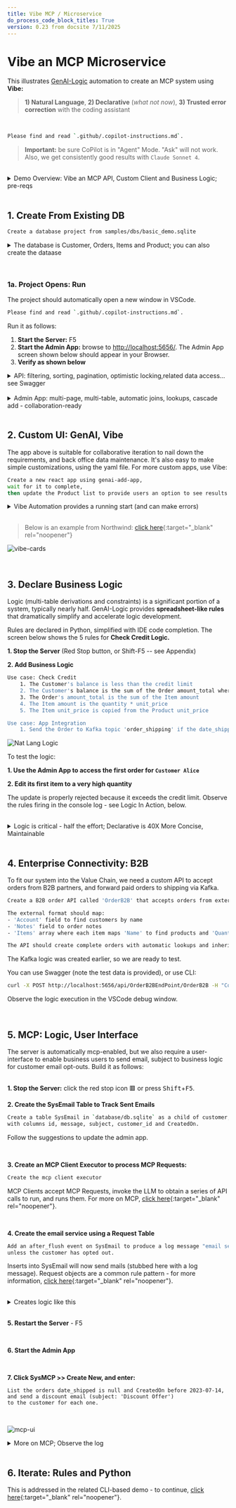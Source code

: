 ```yaml
---
title: Vibe MCP / Microservice
do_process_code_block_titles: True
version: 0.23 from docsite 7/11/2025
---
```

<style>
  .md-typeset h1,
  .md-content__button {
    display: none;
  }
</style>

# Vibe an MCP Microservice

This illustrates [GenAI-Logic](Sample-Basic-Demo-Vibe.md) automation to create an MCP system using **Vibe:** 
> **1) Natural Language**, **2) Declarative** (*what not now*), **3) Trusted error correction** with the coding assistant

<br>

``` bash title='🤖 Bootstrap Copilot by pasting the following into the chat'
Please find and read `.github/.copilot-instructions.md`.
```

> **Important:** be sure CoPilot is in "Agent" Mode.  "Ask" will not work.  Also, we get consistently good results with `Claude Sonnet 4`.


<br>

<details markdown>

<summary>Demo Overview: Vibe an MCP API, Custom Client and Business Logic; pre-reqs </summary>

<br>Here we will use Vibe to:

1. **[Create From Existing DB](#1-create-from-existing-db)** - Provides a MCP-enabled API and an Admin App
   - [Project Opens: Run](#1a-project-opens-run) - Launch and verify your system

2. **[Custom UI: GenAI, Vibe](#2-custom-ui-genai-vibe)** - Create a custom (React) client

3. **[Declare Business Logic](#3-declare-business-logic)** - Add rules with natural language

4. **[Enterprise Connectivity: B2B](#4-enterprise-connectivity-b2b)** - Create integration endpoints

5. **[MCP: Logic, User Interface](#5-mcp-logic-user-interface)** - Implement Model Context Protocol

6. **[Iterate: Rules and Python](#6-iterate-rules-and-python)** - Advanced customization patterns<br><br>

Pre-reqs:

1. Install
2. OpenAI API Key is useful but not required; [click here](WebGenAI-CLI.md#configuration){:target="_blank" rel="noopener"}.

  * The React App has pre-built apps (`ui/my-react-app`) you can use; they require `npm install; npm start`
  * The `integration/mcp/mcp_client_executor.py` has `create_tool_context_from_llm` set to bypass LLM calls and use saved context; alter as required.
3. NodeJS to run the react app

The entire process takes 20 minutes; usage notes:

* Most find it **more convenient** to view this in your Browser; [click here](Sample-Basic-Tour.md)
* A slide show summary is available [on our Web Site](https://www.genai-logic.com/product/tour){:target="_blank" rel="noopener"}
* Tip: look for **readme files** in created projects

![product-tour](images/basic_demo/product-tour.png)

</details>

<br>

## 1. Create From Existing DB

```bash title="Create a project from an existing database (open the disclure box for details)"
Create a database project from samples/dbs/basic_demo.sqlite
```

<details markdown>

<summary> The database is Customer, Orders, Items and Product; you can also create the dataase</summary>

![existing datbase](images/vscode/vibe/create-project.png)

**Or, create a *new* database** with this prompt:
```bash
Create a system with customers, orders, items and products.

Include a notes field for orders.

Use case: Check Credit    
    1. The Customer's balance is less than the credit limit
    2. The Customer's balance is the sum of the Order amount_total where date_shipped is null
    3. The Order's amount_total is the sum of the Item amount
    4. The Item amount is the quantity * unit_price
    5. The Item unit_price is copied from the Product unit_price

Use case: App Integration
    1. Send the Order to Kafka topic 'order_shipping' if the date_shipped is not None.
```

<br>

In either case, the database model is customer, orders and items:

![basic_demo_data_model](images/basic_demo/basic_demo_data_model.jpeg)

</details>

&nbsp;

### 1a. Project Opens: Run

The project should automatically open a new window in VSCode. <br>

``` bash title='🤖 Again, bootstrap Copilot by pasting the following into the chat'
Please find and read `.github/.copilot-instructions.md`.
```

Run it as follows:

1. **Start the Server:** F5 
2. **Start the Admin App:** browse to [http://localhost:5656/](http://localhost:5656/).  The Admin App screen shown below should appear in your Browser.
3. **Verify as shown below**

<details markdown>

<summary>API: filtering, sorting, pagination, optimistic locking,related data access... see Swagger </summary>

Your API is MCP enabled, and ready for custom app dev.  For more information, [click here](API-Self-Serve.md){:target="_blank" rel="noopener"}.

![swagger](images/basic_demo/api-swagger.jpeg)
</details>

<br>

<details markdown>

<summary>Admin App: multi-page, multi-table, automatic joins, lookups, cascade add - collaboration-ready</summary>

For more information, [click here](Admin-Tour.md){:target="_blank" rel="noopener"}.

The Admin App is ready for **[business user agile collaboration](https://apilogicserver.github.io/Docs/Tech-AI/),** and back office data maintenance.  This complements custom UIs created with the API.

Explore the app - click Customer Alice, and see their Orders, and Items.  

![admin-app-initial](images/basic_demo/admin-app-initial.jpeg)
</details>

<br>

## 2. Custom UI: GenAI, Vibe

The app above is suitable for collaborative iteration to nail down the requirements, and back office data maintenance.  It's also easy to make simple customizations, using the yaml file.  For more custom apps, use Vibe:

```bash title="Create a custom react app - customize in your IDE directly or with Vibe"
Create a new react app using genai-add-app, 
wait for it to complete, 
then update the Product list to provide users an option to see results in a list or in cards.

```

<details markdown>

<summary>Vibe Automation provides a running start (and can make errors)</summary>

* Instead of creating data mockups, you have a **running API server with real data**
* Instead of starting from scratch, you have a **running multi-page app** 
* And, you'll have projects that are **architecturally correct:** shared logic, enforced in the server, available for both User Interfaces and services.
* Then, use you favorite Vibe tools with your running API:

> Note: AI makes errors.  Part of Vibe is to accept that, and insist that AI find and fix them.  CoPilot is generally exceptionally good at this.

</details>

<br>

> Below is an example from Northwind: [click here](Admin-Vibe-Sample.md){:target="_blank" rel="noopener"}

![vibe-cards](images/ui-vibe/nw/vibe-gallery.png)


<br>

## 3. Declare Business Logic

Logic (multi-table derivations and constraints) is a significant portion of a system, typically nearly half.  GenAI-Logic provides **spreadsheet-like rules** that dramatically simplify and accelerate logic development.

Rules are declared in Python, simplified with IDE code completion.  The screen below shows the 5 rules for **Check Credit Logic.**

**1. Stop the Server** (Red Stop button, or Shift-F5 -- see Appendix)

**2. Add Business Logic**

```bash title="Check Credit Logic (instead of 220 lines of code)"
Use case: Check Credit    
    1. The Customer's balance is less than the credit limit
    2. The Customer's balance is the sum of the Order amount_total where date_shipped is null
    3. The Order's amount_total is the sum of the Item amount
    4. The Item amount is the quantity * unit_price
    5. The Item unit_price is copied from the Product unit_price

Use case: App Integration
    1. Send the Order to Kafka topic 'order_shipping' if the date_shipped is not None.
```

![Nat Lang Logic](images/sample-ai/copilot/copilot-logic-vibe.png)

To test the logic:

**1. Use the Admin App to access the first order for `Customer Alice`**

**2. Edit its first item to a very high quantity**

The update is properly rejected because it exceeds the credit limit.  Observe the rules firing in the console log - see Logic In Action, below.

<br>

<details markdown>

<summary>Logic is critical - half the effort; Declarative is 40X More Concise, Maintainable </summary>

<br>Logic is critical to your system - it represents nearly *half the effort.*  Instead of procedural code, [***declare logic***](Logic.md#declaring-rules){:target="_blank" rel="noopener"} with WebGenAI, or in your IDE using code completion or Natural Language as shown above.


**a. 40X More Concise**

The 5 spreadsheet-like rules represent the same logic as 200 lines of code, [shown here](Logic-Why.md){:target="_blank" rel="noopener"}.  That's a remarkable 40X decrease in the backend half of the system.

> 💡 No FrankenCode<br>Note the rules look like syntactically correct requirements.  They are not turned into piles of unmanageable "frankencode" - see [models not frankencode](https://www.genai-logic.com/faqs#h.3fe4qv21qtbs){:target="_blank" rel="noopener"}.

**b. Maintainable: Debugging, Logging**

The screenshot below shows our logic declarations, and the logging for inserting an `Item`.  Each line represents a rule firing, and shows the complete state of the row.

Note that it's a `Multi-Table Transaction`, as indicated by the indentation.  This is because - like a spreadsheet - **rules automatically chain, *including across tables.***

![logic-chaining](images/basic_demo/logic-debugging.jpeg)


</details>

<br>

## 4. Enterprise Connectivity: B2B

To fit our system into the Value Chain,
we need a custom API to accept orders from B2B partners, and forward paid orders to shipping via Kafka.

``` bash title="Create the Custom B2B API Endpoint"
Create a B2B order API called 'OrderB2B' that accepts orders from external partners. 

The external format should map:
- 'Account' field to find customers by name
- 'Notes' field to order notes
- 'Items' array where each item maps 'Name' to find products and 'QuantityOrdered' to item quantity

The API should create complete orders with automatic lookups and inherit all business logic rules.
```

The Kafka logic was created earlier, so we are ready to test.

You can use Swagger (note the test data is provided), or use CLI:

``` bash title="Test the B2B Endpoint"
curl -X POST http://localhost:5656/api/OrderB2BEndPoint/OrderB2B -H "Content-Type: application/json" -d '{"meta":{"args":{"data":{"Account":"Alice","Notes":"RUSH order for Q4 promotion","date_shipped":"2025-08-04","Items":[{"Name":"Widget","QuantityOrdered":5},{"Name":"Gadget","QuantityOrdered":3}]}}}}'
```

Observe the logic execution in the VSCode debug window.

<br>

## 5. MCP: Logic, User Interface

The server is automatically mcp-enabled, but we also require a user-interface to enable business users to send email, subject to business logic for customer email opt-outs.  Build it as follows:<br><br>


**1. Stop the Server:**  click the red stop icon 🟥 or press <kbd>Shift</kbd>+<kbd>F5</kbd>.

**2. Create the SysEmail Table to Track Sent Emails**

``` bash title="Add a Table to Track Sent Emails"
Create a table SysEmail in `database/db.sqlite` as a child of customer, 
with columns id, message, subject, customer_id and CreatedOn.
```
Follow the suggestions to update the admin app.

<br>

**3. Create an MCP Client Executor to process MCP Requests:**

``` bash title="Create an MCP Client Executor (don't run yet)"
Create the mcp client executor
```

MCP Clients accept MCP Requests, invoke the LLM to obtain a series of API calls to run, and runs them.  For more on MCP, [click here](Integration-MCP.md){:target="_blank" rel="noopener"}.

<br>

**4. Create the email service using a Request Table**

``` bash title="Create the email service using SysEmail as a Request Table"
Add an after_flush event on SysEmail to produce a log message "email sent",
unless the customer has opted out.
```

Inserts into SysEmail will now send mails (stubbed here with a log message).  Request objects are a common rule pattern - for more information, [click here](Integration-MCP.md#3b-logic-request-pattern){:target="_blank" rel="noopener"}.

<br>

<details markdown>

<summary>Creates logic like this </summary>

<br>When sending email, we require ***business rules*** to ensure it respects the opt-out policy:

![email request](images/integration/mcp/3a-email-logic.png)

</details>

<br>

**5. Restart the Server** - F5

<br>

**6. Start the Admin App**

<br>

**7. Click SysMCP >> Create New, and enter:**

```text title="Test the MCP using the Admin App"
List the orders date_shipped is null and CreatedOn before 2023-07-14, 
and send a discount email (subject: 'Discount Offer') 
to the customer for each one.
```

<br>

![mcp-ui](images/basic_demo/mcp-ui.png)


<details markdown>

<summary>More on MCP; Observe the log </summary>

<br>For more on MCP, [click here](Integration-MCP.md){:target="_blank" rel="noopener"}.

![mcp-retrieval](images/basic_demo/mcp-retrieval.png)

</details>

<br>

## 6. Iterate: Rules and Python

This is addressed in the related CLI-based demo - to continue, [click here](Sample-Basic-Demo.md#5-iterate-with-rules-and-python){:target="_blank" rel="noopener"}.